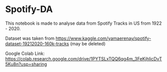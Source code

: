# Spotify-DA
This notebook is made to analyse data from Spotify Tracks in US from 1922 - 2020.

Dataset was taken from https://www.kaggle.com/yamaerenay/spotify-dataset-19212020-160k-tracks (may be deleted)

Google Colab Link: https://colab.research.google.com/drive/1PYTSLxTQQ6qg4m_3FeKjhlicDvT5Ku8n?usp=sharing
